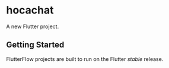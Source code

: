 # hocachat

A new Flutter project.

## Getting Started

FlutterFlow projects are built to run on the Flutter _stable_ release.

